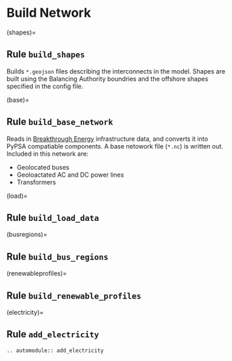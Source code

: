 # Build Network

(shapes)=
## Rule `build_shapes`
Builds `*.geojson` files describing the interconnects in the model. Shapes are built using the Balancing Authority boundries and the offshore shapes specified in the config file. 

(base)=
## Rule `build_base_network`
Reads in [Breakthrough Energy](https://breakthroughenergy.org/) infrastructure data, and converts it into PyPSA compatiable components. A base netowork file (`*.nc`) is written out. Included in this network are: 
- Geolocated buses 
- Geoloactated AC and DC power lines 
- Transformers 

(load)=
## Rule `build_load_data`

(busregions)=
## Rule `build_bus_regions`

(renewableprofiles)=
## Rule `build_renewable_profiles`

(electricity)=
## Rule `add_electricity`
```{eval-rst}  
.. automodule:: add_electricity
```